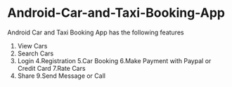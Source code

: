 # Android-Car-and-Taxi-Booking-App


Android Car and Taxi Booking App has the following features 

1. View Cars 
2. Search Cars 
3. Login 
4.Registration 
5.Car Booking 
6.Make Payment with Paypal or Credit Card
7.Rate Cars 
8. Share 
9.Send Message or Call
